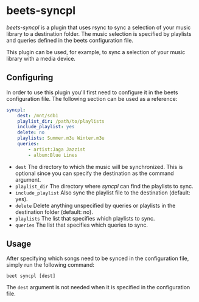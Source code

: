 beets-syncpl
============

*beets-syncpl* is a plugin that uses rsync to sync a selection of your music
library to a destination folder. The music selection is specified by playlists
and queries defined in the beets configuration file.

This plugin can be used, for example, to sync a selection of your music library
with a media device.

Configuring
-----------

In order to use this plugin you'll first need to configure it in the beets
configuration file. The following section can be used as a reference:

```yaml
syncpl:
    dest: /mnt/sdb1
    playlist_dir: /path/to/playlists
    include_playlist: yes
    delete: no
    playlists: Summer.m3u Winter.m3u
    queries:
        - artist:Jaga Jazzist
        - album:Blue Lines
```

* `dest` The directory to which the music will be synchronized. This is optional
  since you can specify the destination as the command argument.
* `playlist_dir` The directory where *syncpl* can find the playlists to sync.
* `include_playlist` Also sync the playlist file to the destination (default:
  yes).
* `delete` Delete anything unspecified by queries or playlists in the
  destination folder (default: no).
* `playlists` The list that specifies which playlists to sync.
* `queries` The list that specifies which queries to sync.

Usage
-----

After specifying which songs need to be synced in the configuration file, simply
run the following command:

```
beet syncpl [dest]
```

The `dest` argument is not needed when it is specified in the configuration
file.
